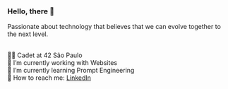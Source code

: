   
### Hello, there 👋

Passionate about technology that believes that we can evolve together to the next level.

<br/>👨‍🚀 Cadet at 42 São Paulo
<br/>👷 I’m currently working with Websites
<br/>🚀 I’m currently learning Prompt Engineering
<br/>📠 How to reach me: [LinkedIn](https://www.linkedin.com/in/welton-leite-b3492985/)
